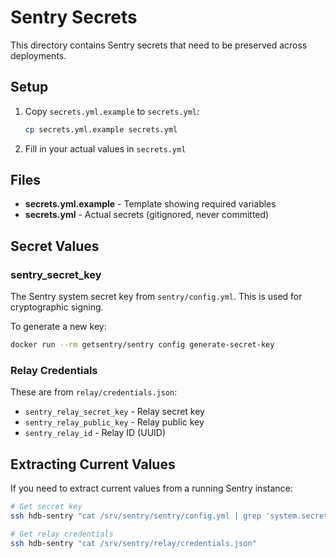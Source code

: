 # Sentry Secrets

This directory contains Sentry secrets that need to be preserved across deployments.

## Setup

1. Copy `secrets.yml.example` to `secrets.yml`:
   ```bash
   cp secrets.yml.example secrets.yml
   ```

2. Fill in your actual values in `secrets.yml`

## Files

- **secrets.yml.example** - Template showing required variables
- **secrets.yml** - Actual secrets (gitignored, never committed)

## Secret Values

### sentry_secret_key
The Sentry system secret key from `sentry/config.yml`. This is used for cryptographic signing.

To generate a new key:
```bash
docker run --rm getsentry/sentry config generate-secret-key
```

### Relay Credentials
These are from `relay/credentials.json`:
- `sentry_relay_secret_key` - Relay secret key
- `sentry_relay_public_key` - Relay public key
- `sentry_relay_id` - Relay ID (UUID)

## Extracting Current Values

If you need to extract current values from a running Sentry instance:

```bash
# Get secret key
ssh hdb-sentry "cat /srv/sentry/sentry/config.yml | grep 'system.secret-key'"

# Get relay credentials
ssh hdb-sentry "cat /srv/sentry/relay/credentials.json"
```
